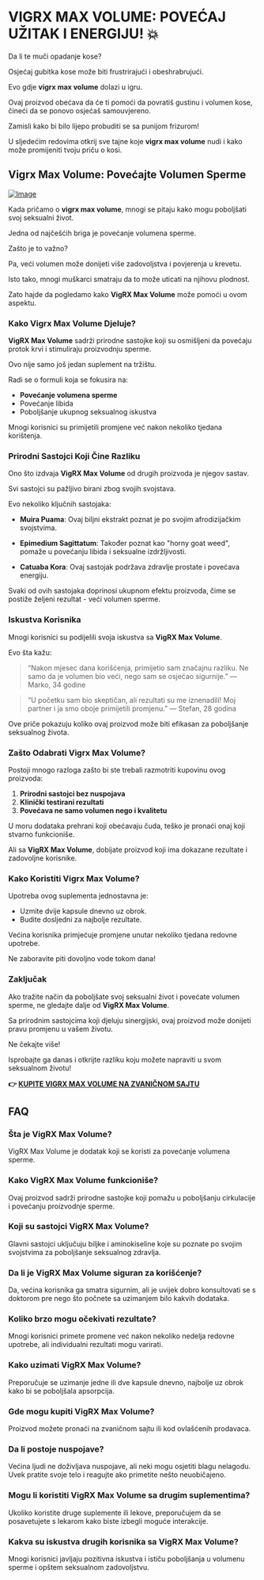 # VIGRX MAX VOLUME: POVEĆAJ UŽITAK I ENERGIJU! 💥

Da li te muči opadanje kose? 

Osjećaj gubitka kose može biti frustrirajući i obeshrabrujući. 

Evo gdje **vigrx max volume** dolazi u igru. 

Ovaj proizvod obećava da će ti pomoći da povratiš gustinu i volumen kose, čineći da se ponovo osjećaš samouvjereno. 

Zamisli kako bi bilo lijepo probuditi se sa punijom frizurom! 

U sljedećim redovima otkrij sve tajne koje **vigrx max volume** nudi i kako može promijeniti tvoju priču o kosi.

## Vigrx Max Volume: Povećajte Volumen Sperme

[![Image](https://www2.sellhealth.com/566/vigrx_max_volume_3_1.jpg)](https://gchaffi.com/iUUtebGQ)

Kada pričamo o **vigrx max volume**, mnogi se pitaju kako mogu poboljšati svoj seksualni život. 

Jedna od najčešćih briga je povećanje volumena sperme.

Zašto je to važno?

Pa, veći volumen može donijeti više zadovoljstva i povjerenja u krevetu.

Isto tako, mnogi muškarci smatraju da to može uticati na njihovu plodnost.

Zato hajde da pogledamo kako **VigRX Max Volume** može pomoći u ovom aspektu.

### Kako Vigrx Max Volume Djeluje?

**VigRX Max Volume** sadrži prirodne sastojke koji su osmišljeni da povećaju protok krvi i stimuliraju proizvodnju sperme.

Ovo nije samo još jedan suplement na tržištu. 

Radi se o formuli koja se fokusira na:

- **Povećanje volumena sperme**
- Povećanje libida
- Poboljšanje ukupnog seksualnog iskustva

Mnogi korisnici su primijetili promjene već nakon nekoliko tjedana korištenja.

### Prirodni Sastojci Koji Čine Razliku

Ono što izdvaja **VigRX Max Volume** od drugih proizvoda je njegov sastav. 

Svi sastojci su pažljivo birani zbog svojih svojstava. 

Evo nekoliko ključnih sastojaka:

- **Muira Puama**: Ovaj biljni ekstrakt poznat je po svojim afrodizijačkim svojstvima.
  
- **Epimedium Sagittatum**: Također poznat kao "horny goat weed", pomaže u povećanju libida i seksualne izdržljivosti.
  
- **Catuaba Kora**: Ovaj sastojak podržava zdravlje prostate i povećava energiju.

Svaki od ovih sastojaka doprinosi ukupnom efektu proizvoda, čime se postiže željeni rezultat - veći volumen sperme.

### Iskustva Korisnika

Mnogi korisnici su podijelili svoja iskustva sa **VigRX Max Volume**. 

Evo šta kažu:

> “Nakon mjesec dana korišćenja, primijetio sam značajnu razliku. 
> Ne samo da je volumen bio veći, nego sam se osjećao sigurnije.” 
> — Marko, 34 godine

> “U početku sam bio skeptičan, ali rezultati su me iznenadili! 
> Moj partner i ja smo oboje primijetili promjenu.” 
> — Stefan, 28 godina

Ove priče pokazuju koliko ovaj proizvod može biti efikasan za poboljšanje seksualnog života.

### Zašto Odabrati Vigrx Max Volume?

Postoji mnogo razloga zašto bi ste trebali razmotriti kupovinu ovog proizvoda:

1. **Prirodni sastojci bez nuspojava**
2. **Klinički testirani rezultati**
3. **Povećava ne samo volumen nego i kvalitetu**

U moru dodataka prehrani koji obećavaju čuda, teško je pronaći onaj koji stvarno funkcioniše. 

Ali sa **VigRX Max Volume**, dobijate proizvod koji ima dokazane rezultate i zadovoljne korisnike.

### Kako Koristiti Vigrx Max Volume?

Upotreba ovog suplementa jednostavna je:

- Uzmite dvije kapsule dnevno uz obrok.
- Budite dosljedni za najbolje rezultate.
  
Većina korisnika primjećuje promjene unutar nekoliko tjedana redovne upotrebe.

Ne zaboravite piti dovoljno vode tokom dana!

### Zaključak

Ako tražite način da poboljšate svoj seksualni život i povećate volumen sperme, ne gledajte dalje od **VigRX Max Volume**. 

Sa prirodnim sastojcima koji djeluju sinergijski, ovaj proizvod može donijeti pravu promjenu u vašem životu. 

Ne čekajte više!

Isprobajte ga danas i otkrijte razliku koju možete napraviti u svom seksualnom životu!



**👉 [KUPITE VIGRX MAX VOLUME NA ZVANIČNOM SAJTU](https://gchaffi.com/iUUtebGQ)**

## FAQ

### Šta je VigRX Max Volume?
VigRX Max Volume je dodatak koji se koristi za povećanje volumena sperme. 

### Kako VigRX Max Volume funkcioniše?
Ovaj proizvod sadrži prirodne sastojke koji pomažu u poboljšanju cirkulacije i povećanju proizvodnje sperme.

### Koji su sastojci VigRX Max Volume?
Glavni sastojci uključuju biljke i aminokiseline koje su poznate po svojim svojstvima za poboljšanje seksualnog zdravlja.

### Da li je VigRX Max Volume siguran za korišćenje?
Da, većina korisnika ga smatra sigurnim, ali je uvijek dobro konsultovati se s doktorom pre nego što počnete sa uzimanjem bilo kakvih dodataka.

### Koliko brzo mogu očekivati rezultate?
Mnogi korisnici primete promene već nakon nekoliko nedelja redovne upotrebe, ali individualni rezultati mogu varirati.

### Kako uzimati VigRX Max Volume?
Preporučuje se uzimanje jedne ili dve kapsule dnevno, najbolje uz obrok kako bi se poboljšala apsorpcija.

### Gde mogu kupiti VigRX Max Volume?
Proizvod možete pronaći na zvaničnom sajtu ili kod ovlašćenih prodavaca. 

### Da li postoje nuspojave?
Većina ljudi ne doživljava nuspojave, ali neki mogu osjetiti blagu nelagodu. Uvek pratite svoje telo i reagujte ako primetite nešto neuobičajeno.

### Mogu li koristiti VigRX Max Volume sa drugim suplementima?
Ukoliko koristite druge suplemente ili lekove, preporučujem da se posavetujete s lekarom kako biste izbegli moguće interakcije.

### Kakva su iskustva drugih korisnika sa VigRX Max Volume?  
Mnogi korisnici javljaju pozitivna iskustva i ističu poboljšanja u volumenu sperme i opštem seksualnom zadovoljstvu.